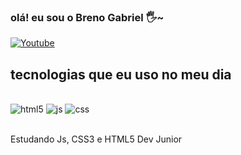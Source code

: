 
### olá! eu sou o Breno Gabriel 🖐~

[![Youtube](https://img.shields.io/badge/YouTube-FF0000?style=for-the-badge&logo=youtube&logoColor=white)](www.youtube.com/@SadiZ.)


## tecnologias que eu uso no meu dia

<div style="display: inline_block"><br/>
<img aling="center" alt="html5" src="https://img.shields.io/badge/HTML5-E34F26?style=for-the-badge&logo=html5&logoColor=white"/>
<img aling="center" alt="js" src="https://img.shields.io/badge/JavaScript-F7DF1E?style=for-the-badge&logo=javascript&logoColor=black"/>
<img aling="center" alt="css" src="https://img.shields.io/badge/CSS3-1572B6?style=for-the-badge&logo=css3&logoColor=white"/>
</div><br/>

Estudando Js, CSS3 e HTML5
Dev Junior
